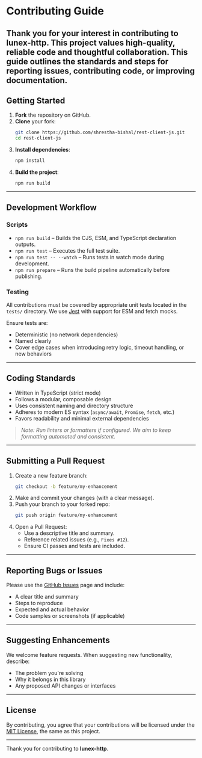 # Contributing Guide

Thank you for your interest in contributing to **lunex-http**. This project values high-quality, reliable code and thoughtful collaboration. This guide outlines the standards and steps for reporting issues, contributing code, or improving documentation.
---

## Getting Started

1. **Fork** the repository on GitHub.
2. **Clone** your fork:
   ```bash
   git clone https://github.com/shrestha-bishal/rest-client-js.git
   cd rest-client-js
   ```
3. **Install dependencies**:
   ```bash
   npm install
   ```
4. **Build the project**:
   ```bash
   npm run build
   ```
---

## Development Workflow

### Scripts

- `npm run build` – Builds the CJS, ESM, and TypeScript declaration outputs.
- `npm run test` – Executes the full test suite.
- `npm run test -- --watch` – Runs tests in watch mode during development.
- `npm run prepare` – Runs the build pipeline automatically before publishing.

### Testing

All contributions must be covered by appropriate unit tests located in the `tests/` directory. We use [Jest](https://jestjs.io/) with support for ESM and fetch mocks.

Ensure tests are:

- Deterministic (no network dependencies)
- Named clearly
- Cover edge cases when introducing retry logic, timeout handling, or new behaviors
---

## Coding Standards

- Written in TypeScript (strict mode)
- Follows a modular, composable design
- Uses consistent naming and directory structure
- Adheres to modern ES syntax (`async/await`, `Promise`, `fetch`, etc.)
- Favors readability and minimal external dependencies

> *Note: Run linters or formatters if configured. We aim to keep formatting automated and consistent.*

---

## Submitting a Pull Request

1. Create a new feature branch:
   ```bash
   git checkout -b feature/my-enhancement
   ```
2. Make and commit your changes (with a clear message).
3. Push your branch to your forked repo:
   ```bash
   git push origin feature/my-enhancement
   ```
4. Open a Pull Request:
   - Use a descriptive title and summary.
   - Reference related issues (e.g., `Fixes #12`).
   - Ensure CI passes and tests are included.
---

## Reporting Bugs or Issues

Please use the [GitHub Issues](https://github.com/shrestha-bishal/rest-client-js/issues) page and include:

- A clear title and summary
- Steps to reproduce
- Expected and actual behavior
- Code samples or screenshots (if applicable)
---

## Suggesting Enhancements

We welcome feature requests. When suggesting new functionality, describe:

- The problem you're solving
- Why it belongs in this library
- Any proposed API changes or interfaces

---

## License

By contributing, you agree that your contributions will be licensed under the [MIT License](LICENSE), the same as this project.

---

Thank you for contributing to **lunex-http**.
